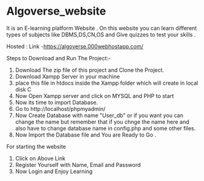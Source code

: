 # Algoverse_website
It is an E-learning platform Website . On this website you can learn different types of subjects like DBMS,DS,CN,OS and Give quizzes to test your skills .

Hosted :
Link -https://algoverse.000webhostapp.com/

Steps to Download and Run The Project:-
1. Download The zip file of this project and Clone the Project.
2. Download Xampp Server in your machine
3. place this file in htdocs inside the Xampp folder which will create in local disk C
4. Now Open Xampp server and click on MYSQL and PHP to start
5. Now its time to import Database.
6. Go to http://localhost/phpmyadmin/ 
7. Now Create Database with name "User_db" or if you want you can change the name but remember that if you chnge the name here and also have to change database name in config.php and some other files.
8. Now Import the Database file and You are Ready to Go .


For starting the website 
1. Click on Above Link
2. Register Yourself with Name, Email and Password
3. Now Login and Enjoy Learning
